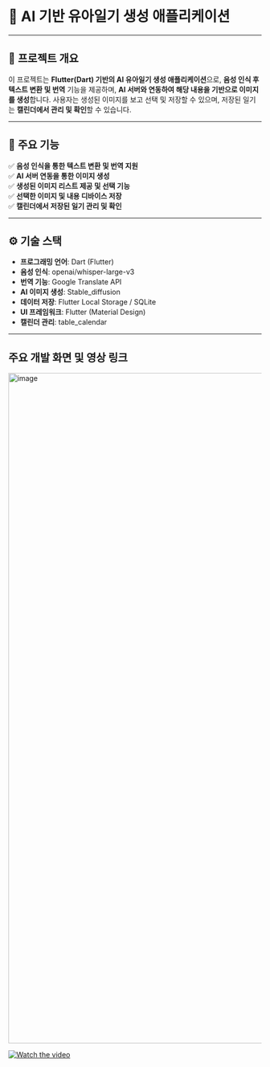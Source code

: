 # 🍼 AI 기반 유아일기 생성 애플리케이션

---

## 📌 프로젝트 개요
이 프로젝트는 **Flutter(Dart) 기반의 AI 유아일기 생성 애플리케이션**으로, **음성 인식 후 텍스트 변환 및 번역** 기능을 제공하며, **AI 서버와 연동하여 해당 내용을 기반으로 이미지를 생성**합니다. 사용자는 생성된 이미지를 보고 선택 및 저장할 수 있으며, 저장된 일기는 **캘린더에서 관리 및 확인**할 수 있습니다.

---

## 🌟 주요 기능
✅ **음성 인식을 통한 텍스트 변환 및 번역 지원**  
✅ **AI 서버 연동을 통한 이미지 생성**  
✅ **생성된 이미지 리스트 제공 및 선택 기능**  
✅ **선택한 이미지 및 내용 디바이스 저장**  
✅ **캘린더에서 저장된 일기 관리 및 확인**  

---

## ⚙️ 기술 스택
- **프로그래밍 언어**: Dart (Flutter)  
- **음성 인식**: openai/whisper-large-v3
- **번역 기능**: Google Translate API  
- **AI 이미지 생성**: Stable_diffusion  
- **데이터 저장**: Flutter Local Storage / SQLite  
- **UI 프레임워크**: Flutter (Material Design)  
- **캘린더 관리**: table_calendar

---

## 주요 개발 화면 및 영상 링크

<img width="1335" alt="image" src="https://github.com/user-attachments/assets/df8ed7e2-8b56-4e3f-af8f-fb9faca6c2ef" />

[![Watch the video](https://img.youtube.com/vi/QjRgvWJ5BsQ/0.jpg)](https://www.youtube.com/watch?v=QjRgvWJ5BsQ)

